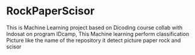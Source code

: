 # RockPaperScisor
This is Machine Learning project based on Dicoding course collab with Indosat on program IDcamp, This Machine learning perform classification Picture like the name of the repository it detect picture paper rock and scisor
